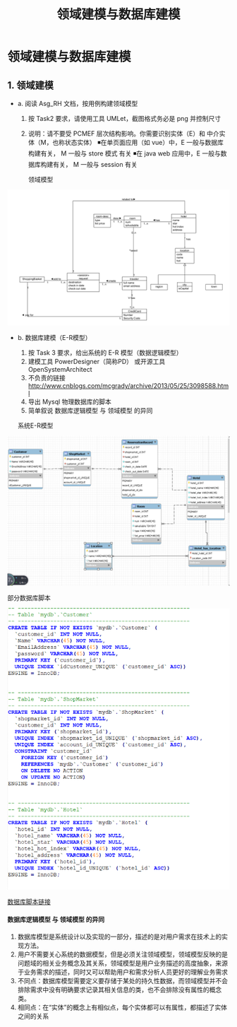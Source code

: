 ﻿---
layout: post
title: 领域建模与数据库建模
data: 2018-4-25 22:39:10+00:00
categories: 日志
tags: 博客
---


# 领域建模与数据库建模

## 1. 领域建模

 - a. 阅读 Asg_RH 文档，按用例构建领域模型
     1. 按 Task2 要求，请使用工具 UMLet，截图格式务必是 png 并控制尺寸
     2. 说明：请不要受 PCMEF 层次结构影响。你需要识别实体（E）和 中介实体（M，也称状态实体） 
     ◾在单页面应用（如 vue）中，E 一般与数据库构建有关， M 一般与 store 模式 有关
     ◾在 java web 应用中，E 一般与数据库构建有关， M 一般与 session 有关

        领域模型

![Hotel领域模型][1]

 - b. 数据库建模（E-R模型）
    1. 按 Task 3 要求，给出系统的 E-R 模型（数据逻辑模型）
    2. 建模工具 PowerDesigner（简称PD） 或开源工具 OpenSystemArchitect
    3. 不负责的链接 http://www.cnblogs.com/mcgrady/archive/2013/05/25/3098588.html
    4. 导出 Mysql 物理数据库的脚本
    5. 简单叙说 数据库逻辑模型 与 领域模型 的异同
    
    系统E-R模型

![系统E-R模型][2]

   部分数据库脚本
   
   ![mysql脚本][3]
    
   
[数据库脚本链接][4]

#### 数据库逻辑模型 与 领域模型 的异同

 1. 数据库模型是系统设计以及实现的一部分，描述的是对用户需求在技术上的实现方法。
 2. 用户不需要关心系统的数据模型，但是必须关注领域模型，领域模型反映的是问题域的相关业务概念及其关系，领域模型是用户业务描述的高度抽象，来源于业务需求的描述，同时又可以帮助用户和需求分析人员更好的理解业务需求
 3. 不同点：数据库模型需要定义要存储于某处的持久性数据，而领域模型并不会排除需求中没有明确要求记录其相关信息的类，也不会排除没有属性的概念类。
 4. 相同点：在“实体”的概念上有相似点，每个实体都可以有属性，都描述了实体之间的关系

  [1]: https://raw.githubusercontent.com/LTimmy/markdownPhotos/master/business_model.png
  [2]: https://raw.githubusercontent.com/LTimmy/markdownPhotos/master/sql.png
  [3]: https://raw.githubusercontent.com/LTimmy/markdownPhotos/master/lesson7-1.png
  [4]: https://raw.githubusercontent.com/LTimmy/markdownPhotos/master/lesson7.sql